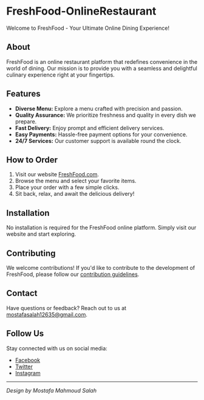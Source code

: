 # FreshFood-OnlineRestaurant

Welcome to FreshFood - Your Ultimate Online Dining Experience!

## About

FreshFood is an online restaurant platform that redefines convenience in the world of dining. Our mission is to provide you with a seamless and delightful culinary experience right at your fingertips.

## Features

- **Diverse Menu:** Explore a menu crafted with precision and passion.
- **Quality Assurance:** We prioritize freshness and quality in every dish we prepare.
- **Fast Delivery:** Enjoy prompt and efficient delivery services.
- **Easy Payments:** Hassle-free payment options for your convenience.
- **24/7 Services:** Our customer support is available round the clock.

## How to Order

1. Visit our website [FreshFood.com](https://mostafamahmoud12824.github.io/-FreshFood-OnlineRestaurant/).
2. Browse the menu and select your favorite items.
3. Place your order with a few simple clicks.
4. Sit back, relax, and await the delicious delivery!

## Installation

No installation is required for the FreshFood online platform. Simply visit our website and start exploring.

## Contributing

We welcome contributions! If you'd like to contribute to the development of FreshFood, please follow our [contribution guidelines](CONTRIBUTING.md).

## Contact

Have questions or feedback? Reach out to us at [mostafasalah12635@gmail.com](mailto:info@freshfood.com).

## Follow Us

Stay connected with us on social media:
- [Facebook](https://www.facebook.com/)
- [Twitter](https://twitter.com/)
- [Instagram](https://www.instagram.com/)

---

*Design by Mostafa Mahmoud Salah*
